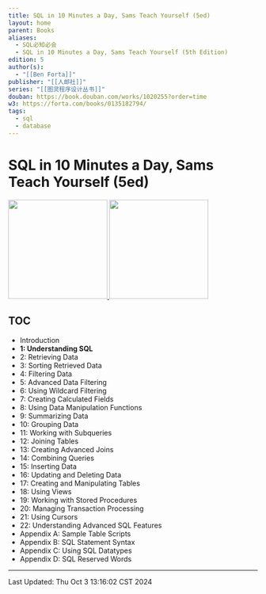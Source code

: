 ```yaml
---
title: SQL in 10 Minutes a Day, Sams Teach Yourself (5ed)
layout: home
parent: Books
aliases:
  - SQL必知必会
  - SQL in 10 Minutes a Day, Sams Teach Yourself (5th Edition)
edition: 5
author(s):
  - "[[Ben Forta]]"
publisher: "[[人邮社]]"
series: "[[图灵程序设计丛书]]"
douban: https://book.douban.com/works/1020255?order=time
w3: https://forta.com/books/0135182794/
tags:
  - sql
  - database
---
```


# SQL in 10 Minutes a Day, Sams Teach Yourself (5ed)

<div>
	<a href="https://forta.com/books/0135182794/">
		<img src="https://i0.wp.com/forta.com/wp-content/uploads/2022/09/0672336073_large.webp?w=455&ssl=1" style="height: 200px;">
	</a> 
	<a href="https://www.ituring.com.cn/book/2649">
		<img src="https://file.ituring.com.cn/LargeCover/20064bf94ec7b1e61cfa" style="height: 200px;">
	</a>
</div>

## TOC

- Introduction
- **1: Understanding SQL**
- 2: Retrieving Data
- 3: Sorting Retrieved Data
- 4: Filtering Data
- 5: Advanced Data Filtering
- 6: Using Wildcard Filtering
- 7: Creating Calculated Fields
- 8: Using Data Manipulation Functions
- 9: Summarizing Data
- 10: Grouping Data
- 11: Working with Subqueries
- 12: Joining Tables
- 13: Creating Advanced Joins
- 14: Combining Queries
- 15: Inserting Data
- 16: Updating and Deleting Data
- 17: Creating and Manipulating Tables
- 18: Using Views
- 19: Working with Stored Procedures
- 20: Managing Transaction Processing
- 21: Using Cursors
- 22: Understanding Advanced SQL Features
- Appendix A: Sample Table Scripts
- Appendix B: SQL Statement Syntax
- Appendix C: Using SQL Datatypes
- Appendix D: SQL Reserved Words

---

Last Updated: Thu Oct  3 13:16:02 CST 2024
